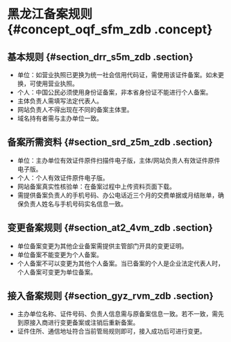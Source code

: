 # 黑龙江备案规则 {#concept_oqf_sfm_zdb .concept}

## 基本规则 {#section_drr_s5m_zdb .section}

-   单位：如营业执照已更换为统一社会信用代码证，需使用该证件备案。如未更换，可使用营业执照。
-   个人：中国公民必须使用身份证备案，非本省身份证不能进行个人备案。
-   主体负责人需填写法定代表人。
-   网站负责人不得出现在不同的备案主体里。
-   域名持有者需与主办单位一致。

## 备案所需资料 {#section_srd_z5m_zdb .section}

-   单位：主办单位有效证件原件扫描件电子版，主体/网站负责人有效证件原件电子版。
-   个人：个人有效证件原件电子版。
-   网站备案真实性核验单：在备案过程中上传资料页面下载。
-   需提供备案负责人的手机号码、办公电话近三个月的交费单据或月结账单，确保负责人姓名与手机号码实名信息一致。

## 变更备案规则 {#section_at2_4vm_zdb .section}

-   单位备案变更为其他企业备案需提供主管部门开具的变更证明。
-   单位备案不能变更为个人备案。
-   个人备案不可以变更为其他个人备案。当已备案的个人是企业法定代表人时，个人备案可变更为单位备案。

## 接入备案规则 {#section_gyz_rvm_zdb .section}

-   主办单位名称、证件号码、负责人信息需与原备案信息一致。若不一致，需先到原接入商进行变更备案或注销后重新备案。
-   证件住所、通信地址符合当前管局规则即可，接入成功后可进行变更。

